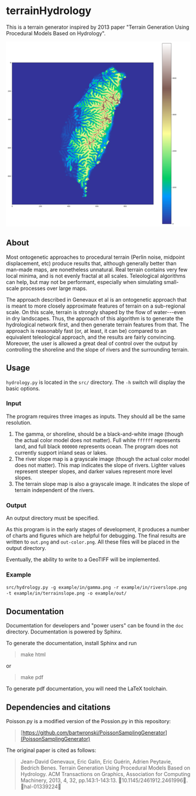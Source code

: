 # terrainHydrology

This is a terrain generator inspired by 2013 paper "Terrain Generation Using Procedural Models Based on Hydrology".

![Example Terrain](example/out/out-color.png)

## About

Most ontogenetic approaches to procedural terrain (Perlin noise, midpoint displacement, etc) produce results that, although generally better than man-made maps, are nonetheless unnatural. Real terrain contains very few local minima, and is not evenly fractal at all scales. Teleological algorithms can help, but may not be performant, especially when simulating small-scale processes over large maps.

The approach described in Genevaux et al is an ontogenetic approach that is meant to more closely approximate features of terrain on a sub-regional scale. On this scale, terrain is strongly shaped by the flow of water---even in dry landscapes. Thus, the approach of this algorithm is to generate the hydrological network first, and then generate terrain features from that. The approach is reasonably fast (or, at least, it can be) compared to an equivalent teleological approach, and the results are fairly convincing. Moreover, the user is allowed a great deal of control over the output by controlling the shoreline and the slope of rivers and the surrounding terrain.

## Usage

`hydrology.py` is located in the `src/` directory. The `-h` switch will display the basic options.

### Input

The program requires three images as inputs. They should all be the same resolution.

1. The gamma, or shoreline, should be a black-and-white image (though the actual color model does not matter). Full white `ffffff` represents land, and full black `000000` represents ocean. The program does not currently support inland seas or lakes.
1. The river slope map is a grayscale image (though the actual color model does not matter). This map indicates the slope of rivers. Lighter values represent steeper slopes, and darker values represent more level slopes.
1. The terrain slope map is also a grayscale image. It indicates the slope of terrain independent of the rivers.

### Output

An output directory must be specified.

As this program is in the early stages of development, it produces a number of charts and figures which are helpful for debugging. The final results are written to `out.png` and `out-color.png`. All these files will be placed in the output directory.

Eventually, the ability to write to a GeoTIFF will be implemented.

### Example

```
src/hydrology.py -g example/in/gamma.png -r example/in/riverslope.png -t example/in/terrainslope.png -o example/out/
```

## Documentation

Documentation for developers and "power users" can be found in the `doc` directory. Documentation is powered by Sphinx.

To generate the documentation, install Sphinx and run

> make html

or

> make pdf

To generate pdf documentation, you will need the LaTeX toolchain.

## Dependencies and citations

Poisson.py is a modified version of the Possion.py in this repository:

> [https://github.com/bartwronski/PoissonSamplingGenerator](PoissonSamplingGenerator)

The original paper is cited as follows:

> Jean-David Genevaux, Eric Galin, Eric Guérin, Adrien Peytavie, Bedrich Benes. Terrain Generation Using Procedural Models Based on Hydrology. ACM Transactions on Graphics, Association for Computing Machinery, 2013, 4, 32, pp.143:1-143:13. ￿10.1145/2461912.2461996￿. ￿hal-01339224￿